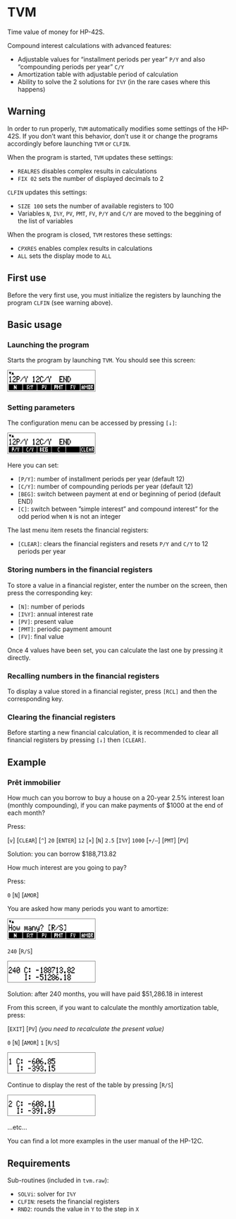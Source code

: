 # TVM

Time value of money for HP-42S.

Compound interest calculations with advanced features:

* Adjustable values for “installment periods per year” `P/Y` and also “compounding periods per year” `C/Y`
* Amortization table with adjustable period of calculation
* Ability to solve the 2 solutions for `I%Y` (in the rare cases where this happens)

## Warning

In order to run properly, `TVM` automatically modifies some settings of the HP-42S. If you don’t want this behavior, don’t use it or change the programs accordingly before launching `TVM` or `CLFIN`.

When the program is started, `TVM` updates these settings:

* `REALRES` disables complex results in calculations
* `FIX 02` sets the number of displayed decimals to 2

`CLFIN` updates this settings:

* `SIZE 100` sets the number of available registers to 100
* Variables `N`, `I%Y`, `PV`, `PMT`, `FV`, `P/Y` and `C/Y` are moved to the beggining of the list of variables

When the program is closed, `TVM` restores these settings:

* `CPXRES` enables complex results in calculations
* `ALL` sets the display mode to `ALL`

## First use

Before the very first use, you must initialize the registers by launching the program `CLFIN` (see warning above).

## Basic usage

### Launching the program

Starts the program by launching `TVM`. You should see this screen:

<img src="./screenshots/screen1.png" width="200">

### Setting parameters

The configuration menu can be accessed by pressing `[↓]`:

<img src="./screenshots/screen2.png" width="200">

Here you can set:

* `[P/Y]`: number of installment periods per year (default 12)
* `[C/Y]`: number of compounding periods per year (default 12)
* `[BEG]`: switch between payment at end or beginning of period (default END)
* `[C]`: switch between ”simple interest” and compound interest” for the odd period when `N` is not an integer

The last menu item resets the financial registers:

* `[CLEAR]`: clears the financial registers and resets `P/Y` and `C/Y` to 12 periods per year

### Storing numbers in the financial registers
To store a value in a financial register, enter the number on the screen, then press the corresponding key:

* `[N]`: number of periods
* `[I%Y]`: annual interest rate
* `[PV]`: present value
* `[PMT]`: periodic payment amount
* `[FV]`: final value

Once 4 values ​​have been set, you can calculate the last one by pressing it directly.

### Recalling numbers in the financial registers
To display a value stored in a financial register, press `[RCL]` and then the corresponding key.

### Clearing the financial registers
Before starting a new financial calculation, it is recommended to clear all financial registers by pressing `[↓]` then `[CLEAR]`.

## Example

### Prêt immobilier

How much can you borrow to buy a house on a 20-year 2.5% interest loan (monthly compounding), if you can make payments of $1000 at the end of each month?

Press:

[`v`] [`CLEAR`] [`^`] `20` [`ENTER`] `12` [`×`] [`N`] `2.5` [`I%Y`] `1000` [`+/–`] [`PMT`] [`PV`]

Solution: you can borrow $188,713.82

How much interest are you going to pay?

Press:

`0` [`N`] [`AMOR`]

You are asked how many periods you want to amortize:

<img src="./screenshots/screen8.png" width="200">

`240` [`R/S`]

<img src="./screenshots/screen17.png" width="200">

Solution: after 240 months, you will have paid $51,286.18 in interest

From this screen, if you want to calculate the monthly amortization table, press:

[`EXIT`] [`PV`]    *(you need to recalculate the present value)*

`0` [`N`] [`AMOR`] `1` [`R/S`]

<img src="./screenshots/screen18.png" width="200">

Continue to display the rest of the table by pressing [`R/S`]

<img src="./screenshots/screen19.png" width="200">

...etc...

You can find a lot more examples in the user manual of the HP-12C.

## Requirements

Sub-routines (included in `tvm.raw`):
* `SOLVi`: solver for `I%Y`
* `CLFIN`: resets the financial registers
* `RND2`: rounds the value in `Y` to the step in `X`